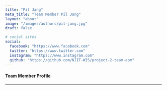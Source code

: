 ```yaml
---
title: "Pil Jang"
meta_title: "Team Member Pil Jang"
layout: "about"
image: "/images/authors/pil-jang.jpg"
draft: false

# social sites
social:
  facebook: "https://www.facebook.com"
  twitter: "https://www.twitter.com"
  instagram: "https://www.instagram.com"
  github: "https://github.com/NJIT-WIS/project-2-team-apm"
---
```



#### Team Member Profile


---

